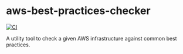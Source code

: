 # aws-best-practices-checker

[![CI](https://github.com/tkhoa2711/aws-best-practices-checker/actions/workflows/ci.yml/badge.svg)](https://github.com/tkhoa2711/aws-best-practices-checker/actions/workflows/ci.yml)


A utility tool to check a given AWS infrastructure against common best practices.

